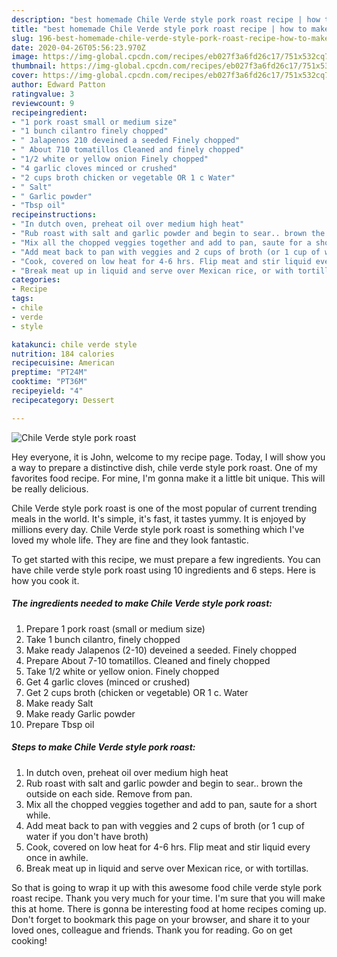 ```yaml
---
description: "best homemade Chile Verde style pork roast recipe | how to make easy Chile Verde style pork roast"
title: "best homemade Chile Verde style pork roast recipe | how to make easy Chile Verde style pork roast"
slug: 196-best-homemade-chile-verde-style-pork-roast-recipe-how-to-make-easy-chile-verde-style-pork-roast
date: 2020-04-26T05:56:23.970Z
image: https://img-global.cpcdn.com/recipes/eb027f3a6fd26c17/751x532cq70/chile-verde-style-pork-roast-recipe-main-photo.jpg
thumbnail: https://img-global.cpcdn.com/recipes/eb027f3a6fd26c17/751x532cq70/chile-verde-style-pork-roast-recipe-main-photo.jpg
cover: https://img-global.cpcdn.com/recipes/eb027f3a6fd26c17/751x532cq70/chile-verde-style-pork-roast-recipe-main-photo.jpg
author: Edward Patton
ratingvalue: 3
reviewcount: 9
recipeingredient:
- "1 pork roast small or medium size"
- "1 bunch cilantro finely chopped"
- " Jalapenos 210 deveined a seeded Finely chopped"
- " About 710 tomatillos Cleaned and finely chopped"
- "1/2 white or yellow onion Finely chopped"
- "4 garlic cloves minced or crushed"
- "2 cups broth chicken or vegetable OR 1 c Water"
- " Salt"
- " Garlic powder"
- "Tbsp oil"
recipeinstructions:
- "In dutch oven, preheat oil over medium high heat"
- "Rub roast with salt and garlic powder and begin to sear.. brown the outside on each side. Remove from pan."
- "Mix all the chopped veggies together and add to pan, saute for a short while."
- "Add meat back to pan with veggies and 2 cups of broth (or 1 cup of water if you don&#39;t have broth)"
- "Cook, covered on low heat for 4-6 hrs. Flip meat and stir liquid every once in awhile."
- "Break meat up in liquid and serve over Mexican rice, or with tortillas."
categories:
- Recipe
tags:
- chile
- verde
- style

katakunci: chile verde style 
nutrition: 184 calories
recipecuisine: American
preptime: "PT24M"
cooktime: "PT36M"
recipeyield: "4"
recipecategory: Dessert

---
```



![Chile Verde style pork roast](https://img-global.cpcdn.com/recipes/eb027f3a6fd26c17/751x532cq70/chile-verde-style-pork-roast-recipe-main-photo.jpg)

Hey everyone, it is John, welcome to my recipe page. Today, I will show you a way to prepare a distinctive dish, chile verde style pork roast. One of my favorites food recipe. For mine, I'm gonna make it a little bit unique. This will be really delicious.

Chile Verde style pork roast is one of the most popular of current trending meals in the world. It's simple, it's fast, it tastes yummy. It is enjoyed by millions every day. Chile Verde style pork roast is something which I've loved my whole life. They are fine and they look fantastic.




To get started with this recipe, we must prepare a few ingredients. You can have chile verde style pork roast using 10 ingredients and 6 steps. Here is how you cook it.

<!--inarticleads1-->

##### The ingredients needed to make Chile Verde style pork roast:

1. Prepare 1 pork roast (small or medium size)
1. Take 1 bunch cilantro, finely chopped
1. Make ready  Jalapenos (2-10) deveined a seeded. Finely chopped
1. Prepare  About 7-10 tomatillos. Cleaned and finely chopped
1. Take 1/2 white or yellow onion. Finely chopped
1. Get 4 garlic cloves (minced or crushed)
1. Get 2 cups broth (chicken or vegetable) OR 1 c. Water
1. Make ready  Salt
1. Make ready  Garlic powder
1. Prepare Tbsp oil




<!--inarticleads2-->

##### Steps to make Chile Verde style pork roast:

1. In dutch oven, preheat oil over medium high heat
1. Rub roast with salt and garlic powder and begin to sear.. brown the outside on each side. Remove from pan.
1. Mix all the chopped veggies together and add to pan, saute for a short while.
1. Add meat back to pan with veggies and 2 cups of broth (or 1 cup of water if you don&#39;t have broth)
1. Cook, covered on low heat for 4-6 hrs. Flip meat and stir liquid every once in awhile.
1. Break meat up in liquid and serve over Mexican rice, or with tortillas.




So that is going to wrap it up with this awesome food chile verde style pork roast recipe. Thank you very much for your time. I'm sure that you will make this at home. There is gonna be interesting food at home recipes coming up. Don't forget to bookmark this page on your browser, and share it to your loved ones, colleague and friends. Thank you for reading. Go on get cooking!

